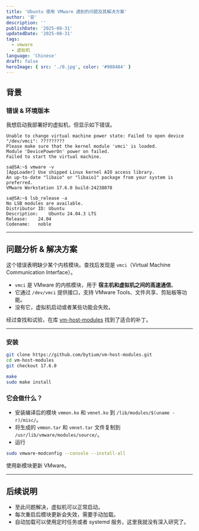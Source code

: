 ```yaml
---
title: 'Ubuntu 使用 VMware 遇到的问题及其解决方案'
author: '安'
description: ''
publishDate: '2025-08-31'
updatedDate: '2025-08-31'
tags:
  - vmware
  - 虚拟机
language: 'Chinese'
draft: false
heroImage: { src: './0.jpg', color: '#908484' }
---
```


## 背景
### 错误 & 环境版本
我想启动我部署好的虚拟机，但显示如下错误。
```shell
Unable to change virtual machine power state: Failed to open device "/dev/vmci": ?????????
Please make sure that the kernel module 'vmci' is loaded.
Module 'DevicePowerOn' power on failed.
Failed to start the virtual machine.
````

```shell
sa@SA:~$ vmware -v
[AppLoader] Use shipped Linux kernel AIO access library.
An up-to-date "libaio" or "libaio1" package from your system is preferred.
VMware Workstation 17.6.0 build-24238078

sa@SA:~$ lsb_release -a
No LSB modules are available.
Distributor ID:	Ubuntu
Description:	Ubuntu 24.04.3 LTS
Release:	24.04
Codename:	noble
```
---

## 问题分析 & 解决方案

这个错误表明缺少某个内核模块。查找后发现是 `vmci`（Virtual Machine Communication Interface）。

* `vmci` 是 VMware 的内核模块，用于 **宿主机和虚拟机之间的高速通信**。
* 它通过 `/dev/vmci` 提供接口，支持 VMware Tools、文件共享、剪贴板等功能。
* 没有它，虚拟机启动或者某些功能会失败。

经过查找和试验，在库 [vm-host-modules](https://github.com/bytium/vm-host-modules) 找到了适合的补丁。

---

### 安装

```bash
git clone https://github.com/bytium/vm-host-modules.git
cd vm-host-modules
git checkout 17.6.0

make
sudo make install
```

### 它会做什么？

* 安装编译后的模块 `vmmon.ko` 和 `vmnet.ko` 到 `/lib/modules/$(uname -r)/misc/`。
* 将生成的 `vmmon.tar` 和 `vmnet.tar` 文件复制到 `/usr/lib/vmware/modules/source/`。
* 运行

```bash
sudo vmware-modconfig --console --install-all
```

使用新模块更新 VMware。

---

## 后续说明

* 至此问题解决，虚拟机可以正常启动。
* 每次重启后模块更新会失效，需要手动加载。
* 自动加载可以使用定时任务或者 systemd 服务，这里我就没有深入研究了。
